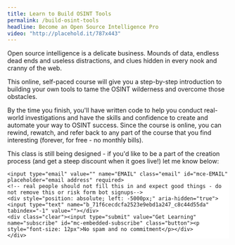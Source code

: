 ```yaml
---
title: Learn to Build OSINT Tools
permalink: /build-osint-tools
headline: Become an Open Source Intelligence Pro
video: "http://placehold.it/787x443"
---
```


<!-- headline: Discover a new World of OSINT Possibilities -->
<!-- TODO set up youtube embedding instead of placeholder -->

Open source intelligence is a delicate business. Mounds of data, endless dead ends and useless distractions, and clues hidden in every nook and cranny of the web.

This online, self-paced course will give you a step-by-step introduction to building your own tools to tame the OSINT wilderness and overcome those obstacles.

By the time you finish, you'll have written code to help you conduct real-world investigations and have the skills and confidence to create and automate your way to OSINT success. Since the course is online, you can rewind, rewatch, and refer back to any part of the course that you find interesting (forever, for free - no monthly bills).

This class is still being designed - if you'd like to be a part of the creation process (and get a steep discount when it goes live!) let me know below:

<!-- Begin MailChimp Signup Form -->
<link href="//cdn-images.mailchimp.com/embedcode/horizontal-slim-10_7.css" rel="stylesheet" type="text/css">
<style type="text/css">
	#mc_embed_signup{background:#fff; clear:left; font:14px Helvetica,Arial,sans-serif; width:100%;}
  #mc-embedded-subscribe.button{background-color:#b65555; height:60px; font-size: 24px;}
  #mc-embedded-subscribe.button:hover{background: #bc6e6e;}
  #mc_embed_signup input.email{height:60px; font-size: 20px;}
	/* Add your own MailChimp form style overrides in your site stylesheet or in this style block.
	   We recommend moving this block and the preceding CSS link to the HEAD of your HTML file. */
</style>
<div id="mc_embed_signup">
<form action="//strikersecurity.us13.list-manage.com/subscribe/post?u=71f6cecdcfa2523e9ebd1a247&amp;id=c8c44d55da" method="post" id="mc-embedded-subscribe-form" name="mc-embedded-subscribe-form" class="validate" target="_blank" novalidate>
    <div id="mc_embed_signup_scroll">

	<input type="email" value="" name="EMAIL" class="email" id="mce-EMAIL" placeholder="email address" required>
    <!-- real people should not fill this in and expect good things - do not remove this or risk form bot signups-->
    <div style="position: absolute; left: -5000px;" aria-hidden="true"><input type="text" name="b_71f6cecdcfa2523e9ebd1a247_c8c44d55da" tabindex="-1" value=""></div>
    <div class="clear"><input type="submit" value="Get Learning" name="subscribe" id="mc-embedded-subscribe" class="button"><p style="font-size: 12px">No spam and no commitment</p></div>
    </div>
</form>
</div>

<script type="text/javascript">
  $( "#mc-embedded-subscribe" ).click(function() {
    fbq('track', 'Lead', {});
    ga('send', 'event', 'MailingList', 'signup', 'OSINT Automation Course');
  });
</script>


<!--End mc_embed_signup-->
